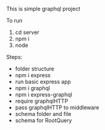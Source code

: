 This is simple graphql project

To run
1. cd server
2. npm i
3. node


Steps:
- folder structure
- npm i express
- run basic express app
- npm i graphql
- npm i express-graphql
- require graphqlHTTP
- pass graphqlHTTP to middleware
- schema folder and file
- schema for RootQuery